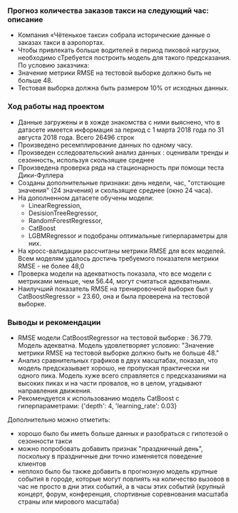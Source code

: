 ### Прогноз количества заказов такси на следующий час: описание

- Компания «Чётенькое такси» собрала исторические данные о заказах такси в аэропортах.
- Чтобы привлекать больше водителей в период пиковой нагрузки, необходимо сТребуется построить модель для такого предсказания.
По условию заказчика:
- Значение метрики RMSE на тестовой выборке должно быть не больше 48.
- Тестовая выборка должна быть размером 10% от исходных данных.

### Ход работы над проектом
- Данные загружены и в хожде знакомства с ними выяснено, что в датасете имеется информация за период с 1 марта 2018 года по 31 августа 2018 года. Всего 26496 строк
- Произведено ресемплирование данных по одному часу.
- Произведен сследовательский анализ данных : оценивали тренды и сезонность, используя скользящее среднее
- Произведена проверка ряда на стационарность при помощи теста Дики-Фуллера
- Созданы дополнительные признаки: день недели, час, "отстающие значения" (24 значения) и скользящее среднее (окно 24 часа).
- На дополненном датасете обучены модели:
  - LinearRegression,
  - DesisionTreeRegressor,
  - RandomForestRegressor,
  - CatBoost
  - LGBMRegressor
  и подобраны оптимальные гиперпараметры для них.
- На кросс-валидации рассчитаны метрики RMSE для всех моделей. Всем моделям удалось достичь требуемого показателя метрики RMSE - не более 48,0
- Проверка модели на адекватность показала, что все модели с метриками меньше, чем 56.44, могут считаться адекватными.
- Наилучший показатель RMSE на тренировочной выборке был у CatBoostRegressor = 23.60, она и была проверена на тестовой выборке.


### Выводы и рекомендации
- RMSE модели CatBoostRegressor на тестовой выборке : 36.779. Модель адекватна. Модель удовлетворяет условию: "Значение метрики RMSE на тестовой выборке должно быть не больше 48."
- Анализ сравнительных графиков в двух масштабах, показал, что модель предсказывает хорошо, не пропуская практически ни одного пика. Модель хуже всего справляется с предсказаниями на высоких пиках и на части провалов, но в целом, угадывают направления движения.
- Рекомендуется к использованию модель CatBoost с гиперпараметрами: {'depth': 4, 'learning_rate': 0.03}

Дополнительно можно отметить:
- хорошо было бы иметь больше данных и разобраться с гипотезой о сезонности такси
- можно попробовать добавить признак "праздничный день", поскольку в праздничные дни точно изменяется поведение клиентов
- неплохо было бы также добавить в прогнозную модель крупные события в городе, которые могут повлиять на количество вызовов в час не просто в дни этих событий, а в часы этих событий (крупный концерт, форум, конференция, спортивные соревнования масштаба страны или мирового масштаба)

